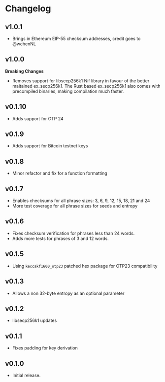 # Changelog

## v1.0.1

  * Brings in Ethereum EIP-55 checksum addresses, credit goes to @wchenNL

## v1.0.0

  **Breaking Changes** 

  * Removes support for libsecp256k1 Nif library in favour of the 
  better maitained ex_secp256k1. The Rust based ex_secp256k1 also comes with
  precompiled binaries, making compilation much faster. 


## v0.1.10

  * Adds support for OTP 24

## v0.1.9

  * Adds support for Bitcoin testnet keys

## v0.1.8

  * Minor refactor and fix for a function formatting

## v0.1.7

  * Enables checksums for all phrase sizes: 3, 6, 9, 12, 15, 18, 21 and 24
  * More test coverage for all phrase sizes for seeds and entropy

## v0.1.6

  * Fixes checksum verification for phrases less than 24 words.
  * Adds more tests for phrases of 3 and 12 words.

## v0.1.5

  * Using `keccakf1600_otp23` patched hex package for OTP23 compatibility

## v0.1.3

  * Allows a non 32-byte entropy as an optional parameter

## v0.1.2

  * libsecp256k1 updates

## v0.1.1

  * Fixes padding for key derivation

## v0.1.0

  * Initial release.

